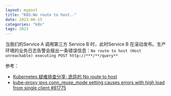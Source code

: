 ```yaml
---
layout: mypost
title: "K8S:No route to host.."
date: 2023-06-15
categories: "k8s"
tags: 2023
---
```


当我们的Service A 调用第三方 Service B 时，此时Service B 在滚动发布。生产环境的业务日志告警会报出一条错误信息：`No route to host (Host unreachable) executing POST http://***/**/query**`

参考：

- [Kubernetes 疑难排查分享: 诡异的 No route to host](https://tencentcloudcontainerteam.github.io/2019/12/15/no-route-to-host/)
- [kube-proxy ipvs conn_reuse_mode setting causes errors with high load from single client #81775](https://github.com/kubernetes/kubernetes/issues/81775)
